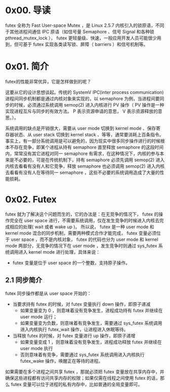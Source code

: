 # 0x00. 导读

futex 全称为 Fast User-space Mutex ，是 Linux 2.5.7 内核引入的锁原语，不同于其他进程间通信 IPC 原语（如信号量 Semaphore 、信号 Signal 和各种锁 pthread_mutex_lock ）， futex 更轻量级、快速，一般应用开发人员可能很少用到，但可基于 futex 实现各类读写锁、屏障（ barriers ）和信号机制等。

# 0x01. 简介

futex的性能非常优异，它是怎样做到的呢？

这要从它的设计思想谈起。传统的 SystemV IPC(inter process communication) 进程间同步机制都是通过内核对象来实现的，以 semaphore 为例，当进程间要同步的时候，必须通过系统调用 semop(2) 进入内核进行 PV 操作（ PV 操作是一种实现进程互斥与同步的有效方法。 P 表示资源申请的意思， V 表示资源释放的意思。）。

系统调用的缺点是开销很大，需要从 user mode 切换到 kernel mode 、保存寄存器状态、从 user stack 切换到 kernel stack 、等等，通常要消耗上百条指令。事实上，有一部分系统调用是可以避免的，因为现实中很多同步操作进行的时候根本不存在竞争，即某个进程从持有 semaphore 直至释放 semaphore 的这段时间内，常常没有其它进程对同一 semaphore 有需求，在这种情况下，内核的参与本来是不必要的，可是在传统机制下，持有 semaphore 必须先调用 semop(2) 进入内核去看看有没有人和它竞争，释放 semaphore 也必须调用 semop(2) 进入内核去看看有没有人在等待同一 semaphore ，这些不必要的系统调用造成了大量的性能损耗。

# 0x02. Futex

futex 就为了解决这个问题而生的，它的办法是：在无竞争的情况下， futex 的操作完全在 user space 进行，不需要系统调用，仅在发生竞争的时候进入内核去完成相应的处理( wait 或者 wake up )。
所以说， futex 是一种 user mode 和 kernel mode 混合的同步机制，需要两种模式合作才能完成， futex 变量必须位于 user space ，而不是内核对象， futex 的代码也分为 user mode 和 kernel mode 两部分，无竞争的情况下在 user mode ，发生竞争时则通过 sys_futex 系统调用进入 kernel mode 进行处理，具体来说：

- futex 变量是位于 user space 的一个整数，支持原子操作。

## 2.1 同步简介

futex 同步操作都是从 user space 开始的：

- 当要求持有 futex 的时候，对 futex 变量执行 down 操作，即原子递减
    - 如果变量变为 0 ，则意味着没有竞争发生，进程成功持有 futex 并继续在 user mode 运行；
    - 如果变量变为负数，则意味着有竞争发生，需要通过 sys_futex 系统调用进入内核执行 futex_wait 操作，让进程进入休眠等待。
- 当释放 futex 的时候，对 futex 变量进行 up 操作，即原子递增
    - 如果变量变成 1 ，则意味着没有竞争发生，进程成功释放 futex 并继续在 user mode 执行
    - 否则意味着有竞争，需要通过 sys_futex 系统调用进入内核执行 futex_wake 操作，唤醒正在等待的进程。

如果需要在多个进程之间共享 futex ，那就必须把 futex 变量放在共享内存中，并确保这些进程都有访问共享内存的权限；如果仅需在线程之间使用 futex 的话，那么 futex 变量可以位于进程的私有内存中，比如普通的全局变量即可。